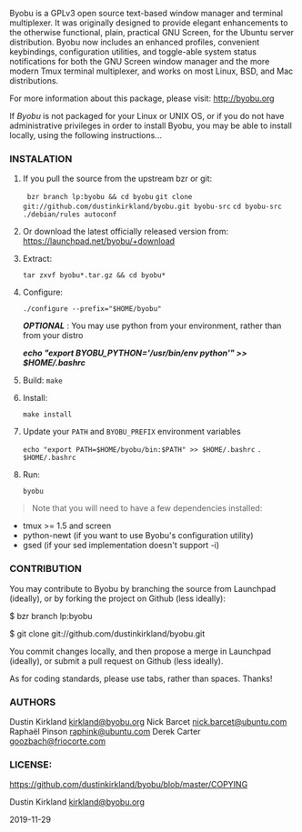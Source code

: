 Byobu is a GPLv3 open source text-based window manager and terminal multiplexer. It was originally designed to provide elegant enhancements to the otherwise functional, plain, practical GNU Screen, for the Ubuntu server distribution. Byobu now includes an enhanced profiles, convenient keybindings, configuration utilities, and toggle-able system status notifications for both the GNU Screen window manager and the more modern Tmux terminal multiplexer, and works on most Linux, BSD, and Mac distributions.

For more information about this package, please visit:
  http://byobu.org

If *Byobu* is not packaged for your Linux or UNIX OS, or if you do not have administrative privileges in order to install Byobu, you may be able to install locally, using the following instructions...

### INSTALATION
 1. If you pull the source from the upstream bzr or git:

     ` bzr branch lp:byobu && cd byobu`
     `git clone git://github.com/dustinkirkland/byobu.git byobu-src`
	`cd byobu-src ./debian/rules autoconf`

 2. Or download the latest officially released version from:
      https://launchpad.net/byobu/+download

 3.  Extract:

     `tar zxvf byobu*.tar.gz && cd byobu*`

 4. Configure:

      `./configure --prefix="$HOME/byobu"`

       ***OPTIONAL*** : You may use python from your environment, rather than from your distro

       ***echo "export BYOBU_PYTHON='/usr/bin/env python'" >> $HOME/.bashrc***

 5. Build:
       `make`

 6. Install:

      `make install`

 7. Update your `PATH` and `BYOBU_PREFIX` environment variables

      `echo "export PATH=$HOME/byobu/bin:$PATH" >> $HOME/.bashrc`
      `. $HOME/.bashrc`

 8. Run:

      `byobu`

> Note that you will need to have a few dependencies installed:
 * tmux >= 1.5 and screen
 * python-newt (if you want to use Byobu's configuration utility)
 * gsed (if your sed implementation doesn't support -i)

### CONTRIBUTION

You may contribute to Byobu by branching the source from Launchpad (ideally), or by forking the project on Github (less ideally):

$ bzr branch lp:byobu

$ git clone git://github.com/dustinkirkland/byobu.git

You commit changes locally, and then propose a merge in Launchpad (ideally), or submit a pull request on Github (less ideally).

As for coding standards, please use tabs, rather than spaces.  Thanks!

### AUTHORS
Dustin Kirkland <kirkland@byobu.org>
Nick Barcet <nick.barcet@ubuntu.com>
Raphaël Pinson <raphink@ubuntu.com>
Derek Carter <goozbach@friocorte.com>

### LICENSE:
https://github.com/dustinkirkland/byobu/blob/master/COPYING

Dustin Kirkland <kirkland@byobu.org>

2019-11-29
